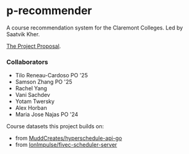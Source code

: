 # p-recommender
A course recommendation system for the Claremont Colleges. Led by Saatvik Kher.

[The Project Proposal](https://docs.google.com/document/d/1WH6Yi6u8a3c_GAeRdc3mlEMIYcwPYOTKg044vfyWZx4/edit?usp=sharing).

### Collaborators
- Tilo Reneau-Cardoso PO '25
- Samson Zhang PO '25
- Rachel Yang
- Vani Sachdev
- Yotam Twersky
- Alex Horban
- Maria Jose Najas PO '24

Course datasets this project builds on:
- from [MuddCreates/hyperschedule-api-go](https://raw.githubusercontent.com/MuddCreates/hyperschedule-api-go/master/sample/20211109-2230utc/course_1.csv)
- from [IonImpulse/fivec-scheduler-server](https://github.com/IonImpulse/fivec-scheduler-server)
